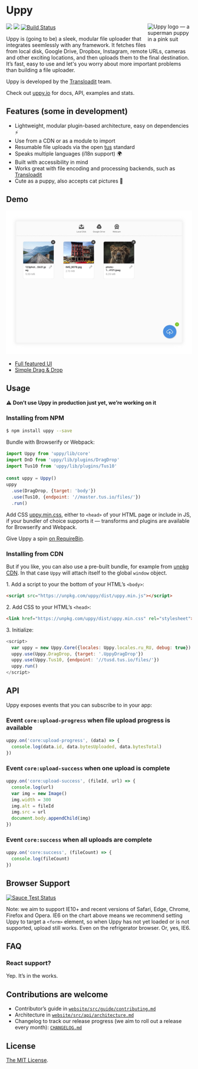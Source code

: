 # Uppy

<img src="http://uppy.io/images/logos/uppy-dog-full.svg" width="120" alt="Uppy logo — a superman puppy in a pink suit" align="right">

<a href="https://www.npmjs.com/package/uppy"><img src="https://img.shields.io/badge/stability-experimental-orange.svg?style=flat-square"></a>
<a href="https://www.npmjs.com/package/uppy"><img src="https://img.shields.io/npm/v/uppy.svg?style=flat-square"></a>
<a href="https://travis-ci.org/transloadit/uppy"><img src="https://img.shields.io/travis/transloadit/uppy/master.svg?style=flat-square" alt="Build Status"></a>

Uppy is (going to be) a sleek, modular file uploader that integrates seemlessly with any framework. It fetches files from local disk, Google Drive, Dropbox, Instagram, remote URLs, cameras and other exciting locations, and then uploads them to the final destination. It’s fast, easy to use and let's you worry about more important problems than building a file uploader.

Uppy is developed by the [Transloadit](https://transloadit.com) team.

Check out [uppy.io](http://uppy.io/) for docs, API, examples and stats.

## Features (some in development)

- Lightweight, modular plugin-based architecture, easy on dependencies :zap:
- Use from a CDN or as a module to import
- Resumable file uploads via the open [tus](http://tus.io/) standard
- Speaks multiple languages (i18n support) :earth_africa:
- Built with accessibility in mind
- Works great with file encoding and processing backends, such as [Transloadit](http://transloadit.com)
- Cute as a puppy, also accepts cat pictures :dog:

## Demo

<img width="700" alt="Uppy UI Demo: modal dialog with a few selected files and an upload button" src="uppy-screenshot.jpg">

- [Full featured UI](http://uppy.io/examples/dashboard)
- [Simple Drag & Drop](http://uppy.io/examples/dragdrop)

## Usage

:warning: **Don’t use Uppy in production just yet, we’re working on it**

### Installing from NPM

``` bash
$ npm install uppy --save
```

Bundle with Browserify or Webpack:

``` javascript
import Uppy from 'uppy/lib/core'
import DnD from 'uppy/lib/plugins/DragDrop'
import Tus10 from 'uppy/lib/plugins/Tus10'

const uppy = Uppy()
uppy
  .use(DragDrop, {target: 'body'})
  .use(Tus10, {endpoint: '//master.tus.io/files/'})
  .run()
```

Add CSS [uppy.min.css](https://unpkg.com/uppy/dist/uppy.min.css), either to `<head>` of your HTML page or include in JS, if your bundler of choice supports it — transforms and plugins are available for Browserify and Webpack.

Give Uppy a spin [on RequireBin](http://requirebin.com/?gist=54e076cccc929cc567cb0aba38815105).

### Installing from CDN

But if you like, you can also use a pre-built bundle, for example from [unpkg CDN](https://unpkg.com/uppy/). In that case `Uppy` will attach itself to the global `window` object.

1\. Add a script to your the bottom of your HTML’s `<body>`:

``` html
<script src="https://unpkg.com/uppy/dist/uppy.min.js"></script>
```

2\. Add CSS to your HTML’s `<head>`:
``` html
<link href="https://unpkg.com/uppy/dist/uppy.min.css" rel="stylesheet">
```

3\. Initialize:

``` javascript
<script>
  var uppy = new Uppy.Core({locales: Uppy.locales.ru_RU, debug: true})
  uppy.use(Uppy.DragDrop, {target: '.UppyDragDrop'})
  uppy.use(Uppy.Tus10, {endpoint: '//tusd.tus.io/files/'})
  uppy.run()
</script>
```

## API

Uppy exposes events that you can subscribe to in your app:

### Event `core:upload-progress` when file upload progress is available

``` javascript
uppy.on('core:upload-progress', (data) => {
  console.log(data.id, data.bytesUploaded, data.bytesTotal)
})
```

### Event `core:upload-success` when one upload is complete

``` javascript
uppy.on('core:upload-success', (fileId, url) => {
  console.log(url)
  var img = new Image()
  img.width = 300
  img.alt = fileId
  img.src = url
  document.body.appendChild(img)
})
```

### Event `core:success` when all uploads are complete

``` javascript
uppy.on('core:success', (fileCount) => {
  console.log(fileCount)
})
```

## Browser Support

<a href="https://saucelabs.com/u/transloadit-uppy">
  <img src="https://saucelabs.com/browser-matrix/transloadit-uppy.svg" alt="Sauce Test Status"/>
</a>

Note: we aim to support IE10+ and recent versions of Safari, Edge, Chrome, Firefox and Opera. IE6 on the chart above means we recommend setting Uppy to target a `<form>` element, so when Uppy has not yet loaded or is not supported, upload still works. Even on the refrigerator browser. Or, yes, IE6.

## FAQ

### React support?

Yep. It’s in the works.

## Contributions are welcome

 - Contributor’s guide in [`website/src/guide/contributing.md`](website/src/guide/contributing.md)
 - Architecture in [`website/src/api/architecture.md`](website/src/api/architecture.md)
 - Changelog to track our release progress (we aim to roll out a release every month): [`CHANGELOG.md`](CHANGELOG.md)

## License

[The MIT License](LICENSE).
